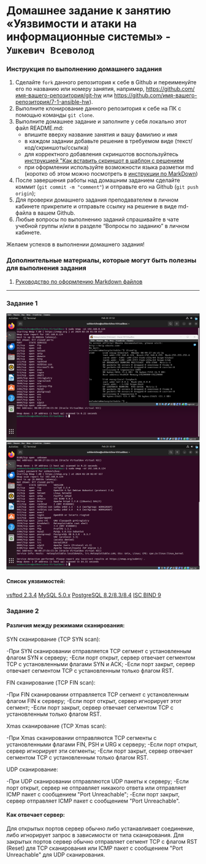 # Домашнее задание к занятию «Уязвимости и атаки на информационные системы» - `Ушкевич Всеволод`


### Инструкция по выполнению домашнего задания

   1. Сделайте `fork` данного репозитория к себе в Github и переименуйте его по названию или номеру занятия, например, https://github.com/имя-вашего-репозитория/git-hw или  https://github.com/имя-вашего-репозитория/7-1-ansible-hw).
   2. Выполните клонирование данного репозитория к себе на ПК с помощью команды `git clone`.
   3. Выполните домашнее задание и заполните у себя локально этот файл README.md:
      - впишите вверху название занятия и вашу фамилию и имя
      - в каждом задании добавьте решение в требуемом виде (текст/код/скриншоты/ссылка)
      - для корректного добавления скриншотов воспользуйтесь [инструкцией "Как вставить скриншот в шаблон с решением](https://github.com/netology-code/sys-pattern-homework/blob/main/screen-instruction.md)
      - при оформлении используйте возможности языка разметки md (коротко об этом можно посмотреть в [инструкции  по MarkDown](https://github.com/netology-code/sys-pattern-homework/blob/main/md-instruction.md))
   4. После завершения работы над домашним заданием сделайте коммит (`git commit -m "comment"`) и отправьте его на Github (`git push origin`);
   5. Для проверки домашнего задания преподавателем в личном кабинете прикрепите и отправьте ссылку на решение в виде md-файла в вашем Github.
   6. Любые вопросы по выполнению заданий спрашивайте в чате учебной группы и/или в разделе “Вопросы по заданию” в личном кабинете.

Желаем успехов в выполнении домашнего задания!

### Дополнительные материалы, которые могут быть полезны для выполнения задания

1. [Руководство по оформлению Markdown файлов](https://gist.github.com/Jekins/2bf2d0638163f1294637#Code)

---

### Задание 1

![img1](45/1.png)
![img2](45/2.png)

#### Список уязвимостей:

[vsftpd 2.3.4](https://www.exploit-db.com/exploits/49757)
[MySQL 5.0.x](https://www.exploit-db.com/exploits/30020)
[PostgreSQL 8.2/8.3/8.4](https://www.exploit-db.com/exploits/7855)
[ISC BIND 9](https://www.exploit-db.com/exploits/40453)

### Задание 2

#### Различия между режимами сканирования:

SYN сканирование (TCP SYN scan):

-При SYN сканировании отправляется TCP сегмент с установленным флагом SYN к серверу;
-Если порт открыт, сервер отвечает сегментом TCP с установленными флагами SYN и ACK;
-Если порт закрыт, сервер отвечает сегментом TCP с установленным только флагом RST.

FIN сканирование (TCP FIN scan):

-При FIN сканировании отправляется TCP сегмент с установленным флагом FIN к серверу;
-Если порт открыт, сервер игнорирует этот сегмент;
-Если порт закрыт, сервер отвечает сегментом TCP с установленным только флагом RST.

Xmas сканирование (TCP Xmas scan):

-При Xmas сканировании отправляются TCP сегменты с установленными флагами FIN, PSH и URG к серверу;
-Если порт открыт, сервер игнорирует эти сегменты;
-Если порт закрыт, сервер отвечает сегментом TCP с установленным только флагом RST.

UDP сканирование:

-При UDP сканировании отправляются UDP пакеты к серверу;
-Если порт открыт, сервер не отправляет никакого ответа или отправляет ICMP пакет с сообщением "Port Unreachable";
-Если порт закрыт, сервер отправляет ICMP пакет с сообщением "Port Unreachable".

#### Как отвечает сервер:

Для открытых портов сервер обычно либо устанавливает соединение, либо игнорирует запрос в зависимости от типа сканирования.
Для закрытых портов сервер обычно отправляет сегмент TCP с флагом RST (Reset) для TCP сканирования или ICMP пакет с сообщением "Port Unreachable" для UDP сканирования.
